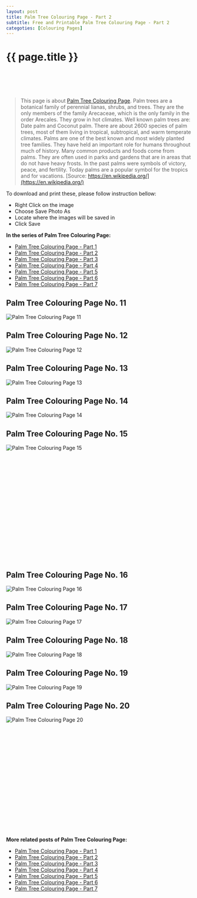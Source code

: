 ```yaml
---
layout: post
title: Palm Tree Colouring Page - Part 2
subtitle: Free and Printable Palm Tree Colouring Page - Part 2
categoties: [Colouring Pages]
---
```

{{ page.title }}
================
<script async src="//pagead2.googlesyndication.com/pagead/js/adsbygoogle.js"></script><!-- UnderTitleAds --> <ins class="adsbygoogle" style="display:inline-block;width:468px;height:60px" data-ad-client="ca-pub-6753140515841889" data-ad-slot="4010138290"></ins><script> (adsbygoogle = window.adsbygoogle || []).push({}); </script>

> This page is about [Palm Tree Colouring Page](https://freecoloringpages.github.io/). Palm trees are a botanical family of perennial lianas, shrubs, and trees. They are the only members of the family Arecaceae, which is the only family in the order Arecales. They grow in hot climates. Well known palm trees are: Date palm and Coconut palm. There are about 2600 species of palm trees, most of them living in tropical, subtropical, and warm temperate climates. Palms are one of the best known and most widely planted tree families. They have held an important role for humans throughout much of history. Many common products and foods come from palms. They are often used in parks and gardens that are in areas that do not have heavy frosts. In the past palms were symbols of victory, peace, and fertility. Today palms are a popular symbol for the tropics and for vacations. [Source: https://en.wikipedia.org/](https://en.wikipedia.org/)

To download and print these, please follow instruction bellow:
* Right Click on the image 
* Choose Save Photo As 
* Locate where the images will be saved in 
* Click Save

**In the series of Palm Tree Colouring Page:**

* [Palm Tree Colouring Page - Part 1](https://freecoloringpages.github.io/2017/12/05/Palm-Tree-Colouring-Page-part-1.html)
* [Palm Tree Colouring Page - Part 2](https://freecoloringpages.github.io/2017/12/05/Palm-Tree-Colouring-Page-part-2.html)
* [Palm Tree Colouring Page - Part 3](https://freecoloringpages.github.io/2017/12/05/Palm-Tree-Colouring-Page-part-3.html)
* [Palm Tree Colouring Page - Part 4](https://freecoloringpages.github.io/2017/12/05/Palm-Tree-Colouring-Page-part-4.html)
* [Palm Tree Colouring Page - Part 5](https://freecoloringpages.github.io/2017/12/05/Palm-Tree-Colouring-Page-part-5.html)
* [Palm Tree Colouring Page - Part 6](https://freecoloringpages.github.io/2017/12/05/Palm-Tree-Colouring-Page-part-6.html)
* [Palm Tree Colouring Page - Part 7](https://freecoloringpages.github.io/2017/12/05/Palm-Tree-Colouring-Page-part-7.html)

## Palm Tree Colouring Page No. 11
![Palm Tree Colouring Page 11](https://freecoloringpages.github.io/img3/Palm-Tree-Colouring-Page%20(11).jpg "Palm Tree Colouring Page 11")

## Palm Tree Colouring Page No. 12
![Palm Tree Colouring Page 12](https://freecoloringpages.github.io/img3/Palm-Tree-Colouring-Page%20(12).jpg "Palm Tree Colouring Page 12")

## Palm Tree Colouring Page No. 13
![Palm Tree Colouring Page 13](https://freecoloringpages.github.io/img3/Palm-Tree-Colouring-Page%20(13).jpg "Palm Tree Colouring Page 13")

## Palm Tree Colouring Page No. 14
![Palm Tree Colouring Page 14](https://freecoloringpages.github.io/img3/Palm-Tree-Colouring-Page%20(14).jpg "Palm Tree Colouring Page 14")

## Palm Tree Colouring Page No. 15
![Palm Tree Colouring Page 15](https://freecoloringpages.github.io/img3/Palm-Tree-Colouring-Page%20(15).jpg "Palm Tree Colouring Page 15")

<script async src="//pagead2.googlesyndication.com/pagead/js/adsbygoogle.js"></script><!-- Texxtonly --><ins class="adsbygoogle" style="display:inline-block;width:336px;height:280px" data-ad-client="ca-pub-6753140515841889" data-ad-slot="3207852233"></ins><script>(adsbygoogle = window.adsbygoogle || []).push({}); </script>

## Palm Tree Colouring Page No. 16
![Palm Tree Colouring Page 16](https://freecoloringpages.github.io/img3/Palm-Tree-Colouring-Page%20(16).jpg "Palm Tree Colouring Page 16")

## Palm Tree Colouring Page No. 17
![Palm Tree Colouring Page 17](https://freecoloringpages.github.io/img3/Palm-Tree-Colouring-Page%20(17).jpg "Palm Tree Colouring Page 17")

## Palm Tree Colouring Page No. 18
![Palm Tree Colouring Page 18](https://freecoloringpages.github.io/img3/Palm-Tree-Colouring-Page%20(18).jpg "Palm Tree Colouring Page 18")

## Palm Tree Colouring Page No. 19
![Palm Tree Colouring Page 19](https://freecoloringpages.github.io/img3/Palm-Tree-Colouring-Page%20(19).jpg "Palm Tree Colouring Page 19")

## Palm Tree Colouring Page No. 20
![Palm Tree Colouring Page 20](https://freecoloringpages.github.io/img3/Palm-Tree-Colouring-Page%20(20).jpg "Palm Tree Colouring Page 20")

<script async src="//pagead2.googlesyndication.com/pagead/js/adsbygoogle.js"></script><!-- Texxtonly --><ins class="adsbygoogle" style="display:inline-block;width:336px;height:280px" data-ad-client="ca-pub-6753140515841889" data-ad-slot="3207852233"></ins><script>(adsbygoogle = window.adsbygoogle || []).push({}); </script>

**More related posts of Palm Tree Colouring Page:**

* [Palm Tree Colouring Page - Part 1](https://freecoloringpages.github.io/2017/12/05/Palm-Tree-Colouring-Page-part-1.html)
* [Palm Tree Colouring Page - Part 2](https://freecoloringpages.github.io/2017/12/05/Palm-Tree-Colouring-Page-part-2.html)
* [Palm Tree Colouring Page - Part 3](https://freecoloringpages.github.io/2017/12/05/Palm-Tree-Colouring-Page-part-3.html)
* [Palm Tree Colouring Page - Part 4](https://freecoloringpages.github.io/2017/12/05/Palm-Tree-Colouring-Page-part-4.html)
* [Palm Tree Colouring Page - Part 5](https://freecoloringpages.github.io/2017/12/05/Palm-Tree-Colouring-Page-part-5.html)
* [Palm Tree Colouring Page - Part 6](https://freecoloringpages.github.io/2017/12/05/Palm-Tree-Colouring-Page-part-6.html)
* [Palm Tree Colouring Page - Part 7](https://freecoloringpages.github.io/2017/12/05/Palm-Tree-Colouring-Page-part-7.html)

